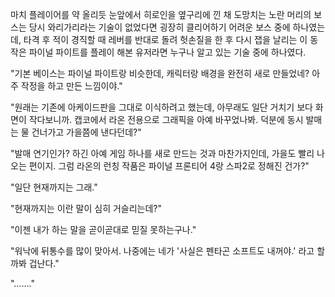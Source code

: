 마치 플레이어를 약 올리듯 눈앞에서 히로인을 옆구리에 낀 채 도망치는 노란 머리의 보스는 당시 와리가리라는 기술이 없었다면 굉장히 클리어하기 어려운 보스 중에 하나였는데, 타격 후 적이 경직할 때 레버를 반대로 돌려 헛손질을 한 후 다시 잽을 날리는 이 동작은 파이널 파이트를 플레이 해본 유저라면 누구나 알고 있는 기술 중에 하나였다.

"기본 베이스는 파이널 파이트랑 비슷한데, 캐릭터랑 배경을 완전히 새로 만들었네? 아주 작정을 하고 만든 느낌이야." 

"원래는 기존에 아케이드판을 그대로 이식하려고 했는데, 아무래도 일단 거치기 보다 화면이 작다보니까. 캡코에서 라온 전용으로 그래픽을 아예 바꾸었나봐. 덕분에 동시 발매는 물 건너가고 가을쯤에 낸다던데?" 

"발매 연기인가? 하긴 아예 게임 하나를 새로 만드는 것과 마찬가지인데, 가을도 빨리 나오는 편이지. 그럼 라온의 런칭 작품은 파이널 프론티어 4랑 스파2로 정해진 건가?" 

"일단 현재까지는 그래." 

"현재까지는 이란 말이 심히 거슬리는데?" 

"이젠 내가 하는 말을 곧이곧대로 믿질 못하는구나." 

"워낙에 뒤통수를 많이 맞아서. 나중에는 네가 '사실은 펜타곤 소프트도 내꺼야.' 
라고 할까봐 겁난다." 

"……." 